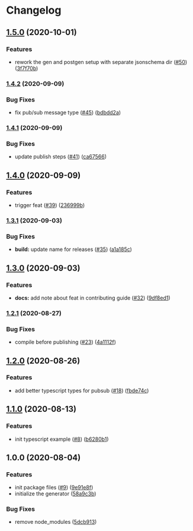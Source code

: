 # Changelog

## [1.5.0](https://www.github.com/googleapis/google-cloudevents-nodejs/compare/v1.4.2...v1.5.0) (2020-10-01)


### Features

* rework the gen and postgen setup with separate jsonschema dir ([#50](https://www.github.com/googleapis/google-cloudevents-nodejs/issues/50)) ([3f7f70b](https://www.github.com/googleapis/google-cloudevents-nodejs/commit/3f7f70bceff8cec04c5afb97da07863b1f66c4c5))

### [1.4.2](https://www.github.com/googleapis/google-cloudevents-nodejs/compare/v1.4.1...v1.4.2) (2020-09-09)


### Bug Fixes

* fix pub/sub message type ([#45](https://www.github.com/googleapis/google-cloudevents-nodejs/issues/45)) ([bdbdd2a](https://www.github.com/googleapis/google-cloudevents-nodejs/commit/bdbdd2a949e5003f0a439c164ca789fef9a7f1fe))

### [1.4.1](https://www.github.com/googleapis/google-cloudevents-nodejs/compare/v1.4.0...v1.4.1) (2020-09-09)


### Bug Fixes

* update publish steps ([#41](https://www.github.com/googleapis/google-cloudevents-nodejs/issues/41)) ([ca67566](https://www.github.com/googleapis/google-cloudevents-nodejs/commit/ca67566bb16049138a210f764e58de4a5fba89b0))

## [1.4.0](https://www.github.com/googleapis/google-cloudevents-nodejs/compare/v1.3.1...v1.4.0) (2020-09-09)


### Features

* trigger feat ([#39](https://www.github.com/googleapis/google-cloudevents-nodejs/issues/39)) ([236999b](https://www.github.com/googleapis/google-cloudevents-nodejs/commit/236999bef12c696b40f2d626b96629fed2a4e120))

### [1.3.1](https://www.github.com/googleapis/google-cloudevents-nodejs/compare/v1.3.0...v1.3.1) (2020-09-03)


### Bug Fixes

* **build:** update name for releases ([#35](https://www.github.com/googleapis/google-cloudevents-nodejs/issues/35)) ([a1a185c](https://www.github.com/googleapis/google-cloudevents-nodejs/commit/a1a185cdf472f0082fb8dcaf45d2bf57dd531e38))

## [1.3.0](https://www.github.com/googleapis/google-cloudevents-nodejs/compare/v1.2.1...v1.3.0) (2020-09-03)


### Features

* **docs:** add note about feat in contributing guide ([#32](https://www.github.com/googleapis/google-cloudevents-nodejs/issues/32)) ([9df8ed1](https://www.github.com/googleapis/google-cloudevents-nodejs/commit/9df8ed1a3610d8c093b7cda186741979e2561b2a))

### [1.2.1](https://www.github.com/googleapis/google-cloudevents-nodejs/compare/v1.2.0...v1.2.1) (2020-08-27)


### Bug Fixes

* compile before publishing ([#23](https://www.github.com/googleapis/google-cloudevents-nodejs/issues/23)) ([4a1112f](https://www.github.com/googleapis/google-cloudevents-nodejs/commit/4a1112f95e4772449a4d13217b72b9d82e7676a5))

## [1.2.0](https://www.github.com/googleapis/google-cloudevents-nodejs/compare/v1.1.0...v1.2.0) (2020-08-26)


### Features

* add better typescript types for pubsub ([#18](https://www.github.com/googleapis/google-cloudevents-nodejs/issues/18)) ([fbde74c](https://www.github.com/googleapis/google-cloudevents-nodejs/commit/fbde74cf21111ad13500c01f2f1da76d999ad046))

## [1.1.0](https://www.github.com/googleapis/google-cloudevents-nodejs/compare/v1.0.0...v1.1.0) (2020-08-13)


### Features

* init typescript example ([#8](https://www.github.com/googleapis/google-cloudevents-nodejs/issues/8)) ([b6280b1](https://www.github.com/googleapis/google-cloudevents-nodejs/commit/b6280b17234aa5e60959089f3ec35ab02b3e1dec))

## 1.0.0 (2020-08-04)


### Features

* init package files ([#9](https://www.github.com/googleapis/google-cloudevents-nodejs/issues/9)) ([9e91e8f](https://www.github.com/googleapis/google-cloudevents-nodejs/commit/9e91e8f009def46b7a71a9dc53e4be95457b4146))
* initialize the generator ([58a9c3b](https://www.github.com/googleapis/google-cloudevents-nodejs/commit/58a9c3b643bc5415e2bf333a112fcbda1665af27))


### Bug Fixes

* remove node_modules ([5dcb913](https://www.github.com/googleapis/google-cloudevents-nodejs/commit/5dcb91383071f37f4ab66ca24469fb2d6b75f55b))

